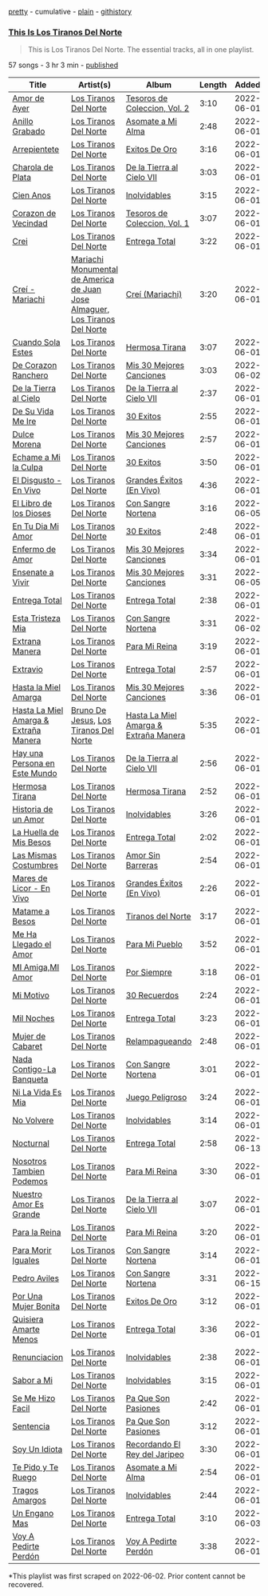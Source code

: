 [pretty](/playlists/pretty/37i9dQZF1DZ06evO0Pawqn.md) - cumulative - [plain](/playlists/plain/37i9dQZF1DZ06evO0Pawqn) - [githistory](https://github.githistory.xyz/mackorone/spotify-playlist-archive/blob/main/playlists/plain/37i9dQZF1DZ06evO0Pawqn)

### [This Is Los Tiranos Del Norte](https://open.spotify.com/playlist/37i9dQZF1DZ06evO0Pawqn)

> This is Los Tiranos Del Norte\. The essential tracks, all in one playlist.

57 songs - 3 hr 3 min - [published](https://open.spotify.com/playlist/5p79flXpkrnSIPRunpqyfo)

| Title | Artist(s) | Album | Length | Added | Removed |
|---|---|---|---|---|---|
| [Amor de Ayer](https://open.spotify.com/track/0owdTmklmyKpjCJwoIDD0l) | [Los Tiranos Del Norte](https://open.spotify.com/artist/1utHYFInTd5VfFdsshUQ7H) | [Tesoros de Coleccion, Vol\. 2](https://open.spotify.com/album/1KxMT0hlHsrGLSO1gvVFYD) | 3:10 | 2022-06-01 |  |
| [Anillo Grabado](https://open.spotify.com/track/22AeO4I8LrDlgWVx970V8y) | [Los Tiranos Del Norte](https://open.spotify.com/artist/1utHYFInTd5VfFdsshUQ7H) | [Asomate a Mi Alma](https://open.spotify.com/album/4YBewtZ8JtwPqZT1h7IFph) | 2:48 | 2022-06-01 |  |
| [Arrepientete](https://open.spotify.com/track/0FagG8oiMGPW99LZspwr8Y) | [Los Tiranos Del Norte](https://open.spotify.com/artist/1utHYFInTd5VfFdsshUQ7H) | [Exitos De Oro](https://open.spotify.com/album/5gP2oZWJVWOCrEBH1pZRrZ) | 3:16 | 2022-06-01 |  |
| [Charola de Plata](https://open.spotify.com/track/5wT6aZvQzOCrESPS34hrXr) | [Los Tiranos Del Norte](https://open.spotify.com/artist/1utHYFInTd5VfFdsshUQ7H) | [De la Tierra al Cielo VII](https://open.spotify.com/album/3gEDDLBunavFzx7qenQPuh) | 3:03 | 2022-06-01 |  |
| [Cien Anos](https://open.spotify.com/track/0XmHMVZqUcIEGEFwNWcB2L) | [Los Tiranos Del Norte](https://open.spotify.com/artist/1utHYFInTd5VfFdsshUQ7H) | [Inolvidables](https://open.spotify.com/album/4jBi66BbClFguTlMaPijcr) | 3:15 | 2022-06-01 |  |
| [Corazon de Vecindad](https://open.spotify.com/track/56tdpVNcEEwCTIvaZRlRk9) | [Los Tiranos Del Norte](https://open.spotify.com/artist/1utHYFInTd5VfFdsshUQ7H) | [Tesoros de Coleccion, Vol\. 1](https://open.spotify.com/album/43YQOZfMDgWtqa2LZ7R7eR) | 3:07 | 2022-06-01 |  |
| [Crei](https://open.spotify.com/track/0gtWrIyzYgRIGjMBBMBEBz) | [Los Tiranos Del Norte](https://open.spotify.com/artist/1utHYFInTd5VfFdsshUQ7H) | [Entrega Total](https://open.spotify.com/album/1ynIsTxuLWB8gcIIOEV4pN) | 3:22 | 2022-06-01 |  |
| [Creí \- Mariachi](https://open.spotify.com/track/4m0RdfKa9DcrhjdRJ00Iaz) | [Mariachi Monumental de America de Juan Jose Almaguer](https://open.spotify.com/artist/7nXvS0SJ0VDjfFF1T7Uqqw), [Los Tiranos Del Norte](https://open.spotify.com/artist/1utHYFInTd5VfFdsshUQ7H) | [Creí \(Mariachi\)](https://open.spotify.com/album/3UoiTiRgEpwKYAjVkVrxM5) | 3:20 | 2022-06-01 |  |
| [Cuando Sola Estes](https://open.spotify.com/track/67ZW7fVVWWhN2D9SQxOTxv) | [Los Tiranos Del Norte](https://open.spotify.com/artist/1utHYFInTd5VfFdsshUQ7H) | [Hermosa Tirana](https://open.spotify.com/album/6L69NftVVtlSbBjaegb0Jn) | 3:07 | 2022-06-01 |  |
| [De Corazon Ranchero](https://open.spotify.com/track/4nARb8o7ElcHDrAoeVj6K8) | [Los Tiranos Del Norte](https://open.spotify.com/artist/1utHYFInTd5VfFdsshUQ7H) | [Mis 30 Mejores Canciones](https://open.spotify.com/album/5sZ8JHwkEV2s0Dbv0ylSmZ) | 3:03 | 2022-06-02 | 2022-06-10 |
| [De la Tierra al Cielo](https://open.spotify.com/track/1z45rHA0VeDLRrvxtG5ORF) | [Los Tiranos Del Norte](https://open.spotify.com/artist/1utHYFInTd5VfFdsshUQ7H) | [De la Tierra al Cielo VII](https://open.spotify.com/album/3gEDDLBunavFzx7qenQPuh) | 2:37 | 2022-06-01 |  |
| [De Su Vida Me Ire](https://open.spotify.com/track/0f8rDxZO2XwFI3bQ1iV1Df) | [Los Tiranos Del Norte](https://open.spotify.com/artist/1utHYFInTd5VfFdsshUQ7H) | [30 Exitos](https://open.spotify.com/album/5z9l5t8x9UDOWOMKWSBXz9) | 2:55 | 2022-06-01 |  |
| [Dulce Morena](https://open.spotify.com/track/409X5sXZG9PIbFSD2aic7S) | [Los Tiranos Del Norte](https://open.spotify.com/artist/1utHYFInTd5VfFdsshUQ7H) | [Mis 30 Mejores Canciones](https://open.spotify.com/album/5sZ8JHwkEV2s0Dbv0ylSmZ) | 2:57 | 2022-06-01 |  |
| [Echame a Mi la Culpa](https://open.spotify.com/track/511ZpnhnfDK6payDHFkIpp) | [Los Tiranos Del Norte](https://open.spotify.com/artist/1utHYFInTd5VfFdsshUQ7H) | [30 Exitos](https://open.spotify.com/album/5z9l5t8x9UDOWOMKWSBXz9) | 3:50 | 2022-06-01 |  |
| [El Disgusto \- En Vivo](https://open.spotify.com/track/0tYh79KyyAMOWl32wsAT4T) | [Los Tiranos Del Norte](https://open.spotify.com/artist/1utHYFInTd5VfFdsshUQ7H) | [Grandes Éxitos \(En Vivo\)](https://open.spotify.com/album/7pEcnufaP1g1YEEXHUEQM0) | 4:36 | 2022-06-01 |  |
| [El Libro de los Dioses](https://open.spotify.com/track/3whUtAF1vN1RGfMZ9QJ61P) | [Los Tiranos Del Norte](https://open.spotify.com/artist/1utHYFInTd5VfFdsshUQ7H) | [Con Sangre Nortena](https://open.spotify.com/album/34hVlKjJ6JvQN9b7p1tTCr) | 3:16 | 2022-06-05 |  |
| [En Tu Dia Mi Amor](https://open.spotify.com/track/5LbIiAoIKLBOFSvj3WdqV8) | [Los Tiranos Del Norte](https://open.spotify.com/artist/1utHYFInTd5VfFdsshUQ7H) | [30 Exitos](https://open.spotify.com/album/5z9l5t8x9UDOWOMKWSBXz9) | 2:48 | 2022-06-01 |  |
| [Enfermo de Amor](https://open.spotify.com/track/4V7PEffhhn8bUwS8HUkPdQ) | [Los Tiranos Del Norte](https://open.spotify.com/artist/1utHYFInTd5VfFdsshUQ7H) | [Mis 30 Mejores Canciones](https://open.spotify.com/album/5sZ8JHwkEV2s0Dbv0ylSmZ) | 3:34 | 2022-06-01 |  |
| [Ensenate a Vivir](https://open.spotify.com/track/3XeXcokpubHCoNwASX7amI) | [Los Tiranos Del Norte](https://open.spotify.com/artist/1utHYFInTd5VfFdsshUQ7H) | [Mis 30 Mejores Canciones](https://open.spotify.com/album/5sZ8JHwkEV2s0Dbv0ylSmZ) | 3:31 | 2022-06-05 | 2022-06-07 |
| [Entrega Total](https://open.spotify.com/track/2o1jz9qLpX8tRffAU5mQ3R) | [Los Tiranos Del Norte](https://open.spotify.com/artist/1utHYFInTd5VfFdsshUQ7H) | [Entrega Total](https://open.spotify.com/album/1ynIsTxuLWB8gcIIOEV4pN) | 2:38 | 2022-06-01 |  |
| [Esta Tristeza Mia](https://open.spotify.com/track/4EdxO6asjtoqsOkslDs3Fr) | [Los Tiranos Del Norte](https://open.spotify.com/artist/1utHYFInTd5VfFdsshUQ7H) | [Con Sangre Nortena](https://open.spotify.com/album/34hVlKjJ6JvQN9b7p1tTCr) | 3:31 | 2022-06-02 | 2022-06-14 |
| [Extrana Manera](https://open.spotify.com/track/5vhHAeK0rdm95eoJOf5ZPr) | [Los Tiranos Del Norte](https://open.spotify.com/artist/1utHYFInTd5VfFdsshUQ7H) | [Para Mi Reina](https://open.spotify.com/album/1RhzfA1RNDKFwlwwP3XTeM) | 3:19 | 2022-06-01 |  |
| [Extravio](https://open.spotify.com/track/4WpmldTXZXmy2n2SQi3HQE) | [Los Tiranos Del Norte](https://open.spotify.com/artist/1utHYFInTd5VfFdsshUQ7H) | [Entrega Total](https://open.spotify.com/album/1ynIsTxuLWB8gcIIOEV4pN) | 2:57 | 2022-06-01 |  |
| [Hasta la Miel Amarga](https://open.spotify.com/track/1Q1yISpMwHLn4SMo6VJVaa) | [Los Tiranos Del Norte](https://open.spotify.com/artist/1utHYFInTd5VfFdsshUQ7H) | [Mis 30 Mejores Canciones](https://open.spotify.com/album/5sZ8JHwkEV2s0Dbv0ylSmZ) | 3:36 | 2022-06-01 |  |
| [Hasta La Miel Amarga & Extraña Manera](https://open.spotify.com/track/6a6LOgQFM0O4exGSr5uDHX) | [Bruno De Jesus](https://open.spotify.com/artist/2bevLvZC0Ojh6iqoPFWkl5), [Los Tiranos Del Norte](https://open.spotify.com/artist/1utHYFInTd5VfFdsshUQ7H) | [Hasta La Miel Amarga & Extraña Manera](https://open.spotify.com/album/4GSnBxcBfniX4WICyPGl9i) | 5:35 | 2022-06-01 | 2022-06-10 |
| [Hay una Persona en Este Mundo](https://open.spotify.com/track/73KDGz61qi7byZhoi0mX5p) | [Los Tiranos Del Norte](https://open.spotify.com/artist/1utHYFInTd5VfFdsshUQ7H) | [De la Tierra al Cielo VII](https://open.spotify.com/album/3gEDDLBunavFzx7qenQPuh) | 2:56 | 2022-06-01 |  |
| [Hermosa Tirana](https://open.spotify.com/track/42jgtQjhL2Qu5nbZKUSO7Q) | [Los Tiranos Del Norte](https://open.spotify.com/artist/1utHYFInTd5VfFdsshUQ7H) | [Hermosa Tirana](https://open.spotify.com/album/6L69NftVVtlSbBjaegb0Jn) | 2:52 | 2022-06-01 |  |
| [Historia de un Amor](https://open.spotify.com/track/1ml853VvNJ960JkbfHSvyN) | [Los Tiranos Del Norte](https://open.spotify.com/artist/1utHYFInTd5VfFdsshUQ7H) | [Inolvidables](https://open.spotify.com/album/4jBi66BbClFguTlMaPijcr) | 3:26 | 2022-06-01 |  |
| [La Huella de Mis Besos](https://open.spotify.com/track/0I6sTG0nOH92inb6TmXqgw) | [Los Tiranos Del Norte](https://open.spotify.com/artist/1utHYFInTd5VfFdsshUQ7H) | [Entrega Total](https://open.spotify.com/album/1ynIsTxuLWB8gcIIOEV4pN) | 2:02 | 2022-06-01 | 2022-06-17 |
| [Las Mismas Costumbres](https://open.spotify.com/track/5L6gQi0avt8xWO9fVd81SH) | [Los Tiranos Del Norte](https://open.spotify.com/artist/1utHYFInTd5VfFdsshUQ7H) | [Amor Sin Barreras](https://open.spotify.com/album/0YIdmynE6PnOMGaB0q5eSi) | 2:54 | 2022-06-01 |  |
| [Mares de Licor \- En Vivo](https://open.spotify.com/track/0TEVzhoz8bTA6vhOLM7c2m) | [Los Tiranos Del Norte](https://open.spotify.com/artist/1utHYFInTd5VfFdsshUQ7H) | [Grandes Éxitos \(En Vivo\)](https://open.spotify.com/album/7pEcnufaP1g1YEEXHUEQM0) | 2:26 | 2022-06-01 |  |
| [Matame a Besos](https://open.spotify.com/track/0om9GXGwk5d7VNyp0nOSuW) | [Los Tiranos Del Norte](https://open.spotify.com/artist/1utHYFInTd5VfFdsshUQ7H) | [Tiranos del Norte](https://open.spotify.com/album/2N2PsW32lWDtPq1wM8EGKf) | 3:17 | 2022-06-01 |  |
| [Me Ha Llegado el Amor](https://open.spotify.com/track/31j4yUg8cOyaoSeM104lRf) | [Los Tiranos Del Norte](https://open.spotify.com/artist/1utHYFInTd5VfFdsshUQ7H) | [Para Mi Pueblo](https://open.spotify.com/album/0Kq5vvguGWYRyftSzsr7eI) | 3:52 | 2022-06-01 |  |
| [MI Amiga,MI Amor](https://open.spotify.com/track/6OhVAKo5GdXlSiPsZYqCpZ) | [Los Tiranos Del Norte](https://open.spotify.com/artist/1utHYFInTd5VfFdsshUQ7H) | [Por Siempre](https://open.spotify.com/album/6DrYJjF6s1khX4qntiY3ns) | 3:18 | 2022-06-01 |  |
| [Mi Motivo](https://open.spotify.com/track/2WNGl9oCqUNyQb791qIJgy) | [Los Tiranos Del Norte](https://open.spotify.com/artist/1utHYFInTd5VfFdsshUQ7H) | [30 Recuerdos](https://open.spotify.com/album/5P7MPSn2HSQq1JCz2mK1eD) | 2:24 | 2022-06-01 |  |
| [Mil Noches](https://open.spotify.com/track/6zUSvQLg0mJsq5p2e8f3bt) | [Los Tiranos Del Norte](https://open.spotify.com/artist/1utHYFInTd5VfFdsshUQ7H) | [Entrega Total](https://open.spotify.com/album/1ynIsTxuLWB8gcIIOEV4pN) | 3:23 | 2022-06-01 |  |
| [Mujer de Cabaret](https://open.spotify.com/track/4VVUDVHPWN4xH3scjU465w) | [Los Tiranos Del Norte](https://open.spotify.com/artist/1utHYFInTd5VfFdsshUQ7H) | [Relampagueando](https://open.spotify.com/album/5HLgQtnZbcqiT59ktqtWae) | 2:48 | 2022-06-01 |  |
| [Nada Contigo\-La Banqueta](https://open.spotify.com/track/1Iycx5kO4ncISwHfC46vnF) | [Los Tiranos Del Norte](https://open.spotify.com/artist/1utHYFInTd5VfFdsshUQ7H) | [Con Sangre Nortena](https://open.spotify.com/album/34hVlKjJ6JvQN9b7p1tTCr) | 3:01 | 2022-06-01 |  |
| [Ni La Vida Es Mia](https://open.spotify.com/track/328esIvzI95ilj8G26ilbT) | [Los Tiranos Del Norte](https://open.spotify.com/artist/1utHYFInTd5VfFdsshUQ7H) | [Juego Peligroso](https://open.spotify.com/album/11dW5IqcLzDkruN3LtyQvN) | 3:24 | 2022-06-01 |  |
| [No Volvere](https://open.spotify.com/track/5jLZIaTwQbjCmnVUwayk70) | [Los Tiranos Del Norte](https://open.spotify.com/artist/1utHYFInTd5VfFdsshUQ7H) | [Inolvidables](https://open.spotify.com/album/4jBi66BbClFguTlMaPijcr) | 3:14 | 2022-06-01 |  |
| [Nocturnal](https://open.spotify.com/track/4wq5fJyiELwSnRnufoLrIz) | [Los Tiranos Del Norte](https://open.spotify.com/artist/1utHYFInTd5VfFdsshUQ7H) | [Entrega Total](https://open.spotify.com/album/1ynIsTxuLWB8gcIIOEV4pN) | 2:58 | 2022-06-13 | 2022-06-16 |
| [Nosotros Tambien Podemos](https://open.spotify.com/track/1umXWFEvEOfwwRcMixe71l) | [Los Tiranos Del Norte](https://open.spotify.com/artist/1utHYFInTd5VfFdsshUQ7H) | [Para Mi Reina](https://open.spotify.com/album/1RhzfA1RNDKFwlwwP3XTeM) | 3:30 | 2022-06-01 |  |
| [Nuestro Amor Es Grande](https://open.spotify.com/track/4vLBtIwx14pBMasSo7DTNc) | [Los Tiranos Del Norte](https://open.spotify.com/artist/1utHYFInTd5VfFdsshUQ7H) | [De la Tierra al Cielo VII](https://open.spotify.com/album/3gEDDLBunavFzx7qenQPuh) | 3:07 | 2022-06-01 |  |
| [Para la Reina](https://open.spotify.com/track/5Ok9Oqj5HAvIfcbfMt6vPc) | [Los Tiranos Del Norte](https://open.spotify.com/artist/1utHYFInTd5VfFdsshUQ7H) | [Para Mi Reina](https://open.spotify.com/album/1RhzfA1RNDKFwlwwP3XTeM) | 3:20 | 2022-06-01 |  |
| [Para Morir Iguales](https://open.spotify.com/track/4toc0zrnlmaPUTeo9YKD5w) | [Los Tiranos Del Norte](https://open.spotify.com/artist/1utHYFInTd5VfFdsshUQ7H) | [Con Sangre Nortena](https://open.spotify.com/album/34hVlKjJ6JvQN9b7p1tTCr) | 3:14 | 2022-06-01 |  |
| [Pedro Aviles](https://open.spotify.com/track/4EhH2po4Y3ljEBIGZit5Qv) | [Los Tiranos Del Norte](https://open.spotify.com/artist/1utHYFInTd5VfFdsshUQ7H) | [Con Sangre Nortena](https://open.spotify.com/album/34hVlKjJ6JvQN9b7p1tTCr) | 3:31 | 2022-06-15 | 2022-06-17 |
| [Por Una Mujer Bonita](https://open.spotify.com/track/39AnTZLp0oKSewkKjFZ6Jv) | [Los Tiranos Del Norte](https://open.spotify.com/artist/1utHYFInTd5VfFdsshUQ7H) | [Exitos De Oro](https://open.spotify.com/album/5gP2oZWJVWOCrEBH1pZRrZ) | 3:12 | 2022-06-01 |  |
| [Quisiera Amarte Menos](https://open.spotify.com/track/0QTX4cAhxpHO4o8zEin8jn) | [Los Tiranos Del Norte](https://open.spotify.com/artist/1utHYFInTd5VfFdsshUQ7H) | [Entrega Total](https://open.spotify.com/album/1ynIsTxuLWB8gcIIOEV4pN) | 3:36 | 2022-06-01 |  |
| [Renunciacion](https://open.spotify.com/track/5C5rat4IzxN0DbEW0Lp6Hu) | [Los Tiranos Del Norte](https://open.spotify.com/artist/1utHYFInTd5VfFdsshUQ7H) | [Inolvidables](https://open.spotify.com/album/4jBi66BbClFguTlMaPijcr) | 2:38 | 2022-06-01 |  |
| [Sabor a Mi](https://open.spotify.com/track/0yaZWlPAoBm3iyQa8F3k4X) | [Los Tiranos Del Norte](https://open.spotify.com/artist/1utHYFInTd5VfFdsshUQ7H) | [Inolvidables](https://open.spotify.com/album/4jBi66BbClFguTlMaPijcr) | 3:15 | 2022-06-01 |  |
| [Se Me Hizo Facil](https://open.spotify.com/track/2aLcE8XA2Szi6lbhfeVBXW) | [Los Tiranos Del Norte](https://open.spotify.com/artist/1utHYFInTd5VfFdsshUQ7H) | [Pa Que Son Pasiones](https://open.spotify.com/album/01yx9SBrqS2cmbXdGZ52Ze) | 2:42 | 2022-06-01 |  |
| [Sentencia](https://open.spotify.com/track/0A68MP0eyN498lCVN1xi1s) | [Los Tiranos Del Norte](https://open.spotify.com/artist/1utHYFInTd5VfFdsshUQ7H) | [Pa Que Son Pasiones](https://open.spotify.com/album/01yx9SBrqS2cmbXdGZ52Ze) | 3:12 | 2022-06-01 |  |
| [Soy Un Idiota](https://open.spotify.com/track/3yXnPAGiq8MKG3Iyoi6m4t) | [Los Tiranos Del Norte](https://open.spotify.com/artist/1utHYFInTd5VfFdsshUQ7H) | [Recordando El Rey del Jaripeo](https://open.spotify.com/album/56kxugaFhb0Xb4siHyFNz9) | 3:30 | 2022-06-01 |  |
| [Te Pido y Te Ruego](https://open.spotify.com/track/7CP4iGgVAKJvK2ZZbL7Kqi) | [Los Tiranos Del Norte](https://open.spotify.com/artist/1utHYFInTd5VfFdsshUQ7H) | [Asomate a Mi Alma](https://open.spotify.com/album/4YBewtZ8JtwPqZT1h7IFph) | 2:54 | 2022-06-01 |  |
| [Tragos Amargos](https://open.spotify.com/track/53qTj9XcdiKPwIuakXo5dv) | [Los Tiranos Del Norte](https://open.spotify.com/artist/1utHYFInTd5VfFdsshUQ7H) | [Inolvidables](https://open.spotify.com/album/4jBi66BbClFguTlMaPijcr) | 2:44 | 2022-06-01 |  |
| [Un Engano Mas](https://open.spotify.com/track/2RLWRcdjOcOP1eirhJMl6C) | [Los Tiranos Del Norte](https://open.spotify.com/artist/1utHYFInTd5VfFdsshUQ7H) | [Entrega Total](https://open.spotify.com/album/1ynIsTxuLWB8gcIIOEV4pN) | 3:10 | 2022-06-03 |  |
| [Voy A Pedirte Perdón](https://open.spotify.com/track/4sZTj0NhsOlDUeoWT1FS1R) | [Los Tiranos Del Norte](https://open.spotify.com/artist/1utHYFInTd5VfFdsshUQ7H) | [Voy A Pedirte Perdón](https://open.spotify.com/album/3aedPb0XrY7mikfdPjmCy6) | 3:38 | 2022-06-01 |  |

\*This playlist was first scraped on 2022-06-02. Prior content cannot be recovered.
